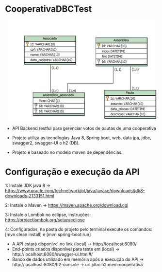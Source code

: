# CooperativaDBCTest

![Alt Text](https://github.com/leohmcx/cooperativadbctest/blob/main/logico.jpg)

- API Backend restful para gerenciar votos de pautas de uma cooperativa

- Projeto utiliza as tecnologias Java 8, Spring boot, web, data jpa, jdbc, swagger2, swagger-UI e h2 (DB).

- Projeto é baseado no modelo maven de dependências.

# Configuração e execução da API

1: Instale JDK java 8 -> https://www.oracle.com/technetwork/pt/java/javase/downloads/jdk8-downloads-2133151.html

2: Instale o Maven -> https://maven.apache.org/download.cgi

3: Instale o Lombok no eclipse, instruções: https://projectlombok.org/setup/eclipse

4: Configurados, na pasta do projeto pelo terminal execute os comandos: [mvn clean install] e [mvn spring-boot:run]

- A API estará disponível no link (local) -> http://localhost:8080/
- End-points criados disponível para teste em (local) -> http://localhost:8080/swagger-ui.html#/
- Banco de dados utilizado em memória após a execução do API -> http://localhost:8080/h2-console -> url jdbc:h2:mem:cooperativa
